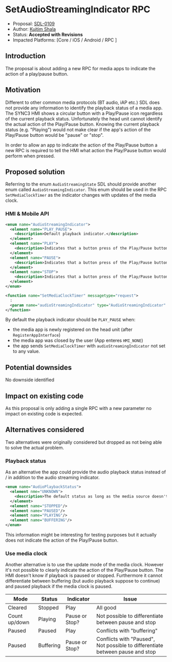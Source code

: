 # SetAudioStreamingIndicator RPC

* Proposal: [SDL-0109](0109-set-audio-streaming-indicator.md)
* Author: [Kujtim Shala](https://github.com/kshala-ford)
* Status: **Accepted with Revisions**
* Impacted Platforms: [Core / iOS / Android / RPC ]

## Introduction

The proposal is about adding a new RPC for media apps to indicate the action of a play/pause button.

## Motivation

Different to other common media protocols (BT audio, iAP etc.) SDL does not provide any information to identify the playback status of a media app. The SYNC3 HMI shows a circular button with a Play/Pause icon regardless of the current playback status. Unfortunately the head unit cannot identify the actual action of the Play/Pause button. Knowing the current playback status (e.g. "Playing") would not make clear if the app's action of the Play/Pause button would be "pause" or "stop".

In order to allow an app to indicate the action of the Play/Pause button a new RPC is required to tell the HMI what action the Play/Pause button would perform when pressed.

## Proposed solution

Referring to the enum `AudioStreamingState` SDL should provide another enum called `AudioStreamingIndicator`. This enum should be used in the RPC `SetMediaClockTimer` as the indicator changes with updates of the media clock.

### HMI & Mobile API 

```xml
<enum name="AudioStreamingIndicator">
  <element name="PLAY_PAUSE">
    <description>Default playback indicator.</description>
  </element>
  <element name="PLAY">
    <description>Indicates that a button press of the Play/Pause button would start the playback.</description>
  </element>
  <element name="PAUSE">
    <description>Indicates that a button press of the Play/Pause button would pause the current playback.</description>
  </element>
  <element name="STOP">
    <description>Indicates that a button press of the Play/Pause button would stop the current playback.</description>
  </element>
</enum> 

<function name="SetMediaClockTimer" messagetype="request">
  :
  <param name="audioStreamingIndicator" type="AudioStreamingIndicator" mandatory="false" />
</function>
```

By default the playback indicator should be `PLAY_PAUSE` when:
- the media app is newly registered on the head unit (after `RegisterAppInterface`)
- the media app was closed by the user (App enteres `HMI_NONE`)
- the app sends `SetMediaClockTimer` with `audioStreamingIndicator` not set to any value.

## Potential downsides

No downside identified

## Impact on existing code

As this proposal is only adding a single RPC with a new parameter no impact on existing code is expected.

## Alternatives considered

Two alternatives were originally considered but dropped as not being able to solve the actual problem.

### Playback status

As an alternative the app could provide the audio playback status instead of / in addition to the audio streaming indicator.

```xml
<enum name="AudioPlaybackStatus">
  <element nme="UNKNOWN">
    <description>The default status as long as the media source doesn't inform about the playback status.</description>
  </element>
  <element name="STOPPED"/>
  <element name="PAUSED"/>
  <element name="PLAYING"/>
  <element name="BUFFERING"/>
</enum>
``` 

This information might be interesting for testing purposes but it actually does not indicate the action of the Play/Pause button.

### Use media clock

Another alternative is to use the update mode of the media clock. However it's not possible to clearly indicate the action of the Play/Pause button. The HMI doesn't know if playback is paused or stopped. Furthermore it cannot differentiate between buffering (but audio playback suppose to continue) and paused playback if the media clock is paused. 

| Mode          | Status    | Indicator       | Issue                                                                         |
| ------------- | --------- | --------------- | ----------------------------------------------------------------------------- |
| Cleared       | Stopped   | Play            | All good                                                                      |
| Count up/down | Playing   | Pause or Stop?  | Not possible to differentiate between pause and stop                          |
| Paused        | Paused    | Play            | Conflicts with "buffering"                                                    |
| Paused        | Buffering | Pause or Stop?  | Conflicts with "Paused", Not possible to differentiate between pause and stop |

